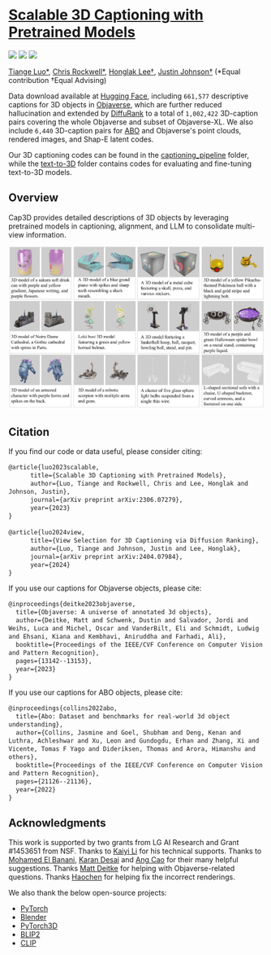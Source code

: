 # [Scalable 3D Captioning with Pretrained Models](https://arxiv.org/abs//2306.07279)

<a href="https://cap3d-um.github.io/"><img src="https://img.shields.io/static/v1?label=Project&message=Website&color=red" height=20.5></a> 
<a href="https://arxiv.org/abs/2306.07279"><img src="https://img.shields.io/badge/arXiv-2306.07279-b31b1b.svg" height=20.5></a>
<a href="https://arxiv.org/abs/2404.07984"><img src="https://img.shields.io/badge/arXiv-2404.07984-b31b1b.svg" height=20.5></a>

[Tiange Luo*](https://tiangeluo.github.io/), [Chris Rockwell*](https://crockwell.github.io), [Honglak Lee†](https://web.eecs.umich.edu/~honglak/), [Justin Johnson†](https://web.eecs.umich.edu/~justincj) (*Equal contribution    †Equal Advising)


Data download available at [Hugging Face](https://huggingface.co/datasets/tiange/Cap3D), including `661,577` descriptive captions for 3D objects in [Objaverse](https://objaverse.allenai.org/), which are further reduced hallucination and extended by [DiffuRank](http://arxiv.org/abs/2404.07984) to a total of `1,002,422` 3D-caption pairs covering the whole Objaverse and subset of Objaverse-XL. We also include `6,440` 3D-caption pairs for [ABO](https://amazon-berkeley-objects.s3.amazonaws.com/index.html) and Objaverse's point clouds, rendered images, and Shap-E latent codes.

Our 3D captioning codes can be found in the [captioning_pipeline](https://github.com/crockwell/Cap3D/tree/main/captioning_pipeline) folder, while the [text-to-3D](https://github.com/crockwell/Cap3D/tree/main/text-to-3D) folder contains codes for evaluating and fine-tuning text-to-3D models.

## Overview
Cap3D provides detailed descriptions of 3D objects by leveraging pretrained models in captioning, alignment, and LLM to consolidate multi-view information.

<img src="teaser.png" alt="drawing">


## Citation
If you find our code or data useful, please consider citing:
```
@article{luo2023scalable,
      title={Scalable 3D Captioning with Pretrained Models},
      author={Luo, Tiange and Rockwell, Chris and Lee, Honglak and Johnson, Justin},
      journal={arXiv preprint arXiv:2306.07279},
      year={2023}
}

@article{luo2024view,
      title={View Selection for 3D Captioning via Diffusion Ranking},
      author={Luo, Tiange and Johnson, Justin and Lee, Honglak},
      journal={arXiv preprint arXiv:2404.07984},
      year={2024}
}
```

If you use our captions for Objaverse objects, please cite:
```
@inproceedings{deitke2023objaverse,
  title={Objaverse: A universe of annotated 3d objects},
  author={Deitke, Matt and Schwenk, Dustin and Salvador, Jordi and Weihs, Luca and Michel, Oscar and VanderBilt, Eli and Schmidt, Ludwig and Ehsani, Kiana and Kembhavi, Aniruddha and Farhadi, Ali},
  booktitle={Proceedings of the IEEE/CVF Conference on Computer Vision and Pattern Recognition},
  pages={13142--13153},
  year={2023}
}
```

If you use our captions for ABO objects, please cite:
```
@inproceedings{collins2022abo,
  title={Abo: Dataset and benchmarks for real-world 3d object understanding},
  author={Collins, Jasmine and Goel, Shubham and Deng, Kenan and Luthra, Achleshwar and Xu, Leon and Gundogdu, Erhan and Zhang, Xi and Vicente, Tomas F Yago and Dideriksen, Thomas and Arora, Himanshu and others},
  booktitle={Proceedings of the IEEE/CVF Conference on Computer Vision and Pattern Recognition},
  pages={21126--21136},
  year={2022}
}
```

## Acknowledgments
This work is supported by two grants from LG AI Research and Grant #1453651 from NSF.
Thanks to <a href="https://www.linkedin.com/in/kaiyi-li-1b4a1114b/">Kaiyi Li</a> for his technical supports.
Thanks to <a href="https://mbanani.github.io/">Mohamed El Banani</a>, <a href="http://kdexd.xyz/">Karan Desai</a> and <a href="https://nileshkulkarni.github.io/">Ang Cao</a> for their many helpful suggestions. Thanks <a href="https://mattdeitke.com/">Matt Deitke</a> for helping with Objaverse-related questions. Thanks <a href="https://github.com/w-hc">Haochen</a> for helping fix the incorrect renderings.

We also thank the below open-source projects:
- [PyTorch](https://www.github.com/pytorch/pytorch) 
- [Blender](https://github.com/blender/blender)
- [PyTorch3D](https://github.com/facebookresearch/pytorch3d)
- [BLIP2](https://github.com/salesforce/LAVIS/tree/main/projects/blip2)
- [CLIP](https://github.com/openai/CLIP)
